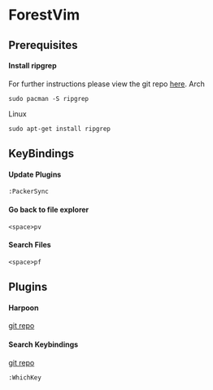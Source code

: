 
# ForestVim

## Prerequisites

#### Install ripgrep
For further instructions please view the git repo [here](https://github.com/BurntSushi/ripgrep).
Arch
```
sudo pacman -S ripgrep
```

Linux
```
sudo apt-get install ripgrep
```

## KeyBindings

#### Update Plugins
```
:PackerSync
```

#### Go back to file explorer
```
<space>pv
```

#### Search Files
```
<space>pf
```

## Plugins
#### Harpoon
[git repo](https://github.com/ThePrimeagen/harpoon)

#### Search Keybindings
[git repo](https://github.com/folke/which-key.nvim)
```
:WhichKey
```
